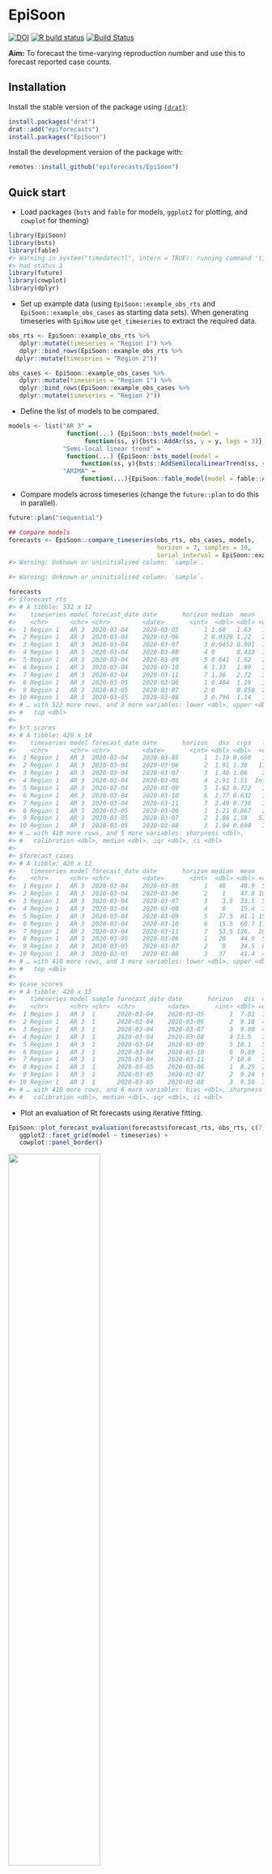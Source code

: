 
# EpiSoon

[![DOI](https://zenodo.org/badge/248311916.svg)](https://zenodo.org/badge/latestdoi/248311916)
[![R build
status](https://github.com/epiforecasts/EpiSoon/workflows/R-CMD-check/badge.svg)](https://github.com/epiforecasts/EpiSoon)
[![Build
Status](https://travis-ci.com/epiforecasts/EpiSoon.svg?branch=master)](https://travis-ci.com/epiforecasts/EpiSoon)

**Aim:** To forecast the time-varying reproduction number and use this
to forecast reported case counts.

## Installation

Install the stable version of the package using
[`{drat}`](https://epiforecasts.io/drat/):

``` r
install.packages("drat")
drat::add("epiforecasts")
install.packages("EpiSoon")
```

Install the development version of the package with:

``` r
remotes::install_github("epiforecasts/EpiSoon")
```

## Quick start

  - Load packages (`bsts` and `fable` for models, `ggplot2` for
    plotting, and `cowplot` for theming)

<!-- end list -->

``` r
library(EpiSoon)
library(bsts)
library(fable)
#> Warning in system("timedatectl", intern = TRUE): running command 'timedatectl'
#> had status 1
library(future)
library(cowplot)
library(dplyr)
```

  - Set up example data (using `EpiSoon::example_obs_rts` and
    `EpiSoon::example_obs_cases` as starting data sets). When generating
    timeseries with `EpiNow` use `get_timeseries` to extract the
    required data.

<!-- end list -->

``` r
obs_rts <- EpiSoon::example_obs_rts %>%
   dplyr::mutate(timeseries = "Region 1") %>%
   dplyr::bind_rows(EpiSoon::example_obs_rts %>%
  dplyr::mutate(timeseries = "Region 2"))

obs_cases <- EpiSoon::example_obs_cases %>%
   dplyr::mutate(timeseries = "Region 1") %>%
   dplyr::bind_rows(EpiSoon::example_obs_cases %>%
   dplyr::mutate(timeseries = "Region 2"))
```

  - Define the list of models to be compared.

<!-- end list -->

``` r
models <- list("AR 3" =
                function(...) {EpiSoon::bsts_model(model =
                     function(ss, y){bsts::AddAr(ss, y = y, lags = 3)}, ...)},
               "Semi-local linear trend" =
                function(...) {EpiSoon::bsts_model(model =
                    function(ss, y){bsts::AddSemilocalLinearTrend(ss, y = y)}, ...)},
               "ARIMA" = 
                    function(...){EpiSoon::fable_model(model = fable::ARIMA(y ~ time), ...)})
```

  - Compare models across timeseries (change the `future::plan` to do
    this in parallel).

<!-- end list -->

``` r
future::plan("sequential")

## Compare models
forecasts <- EpiSoon::compare_timeseries(obs_rts, obs_cases, models,
                                         horizon = 7, samples = 10,
                                         serial_interval = EpiSoon::example_serial_interval)
#> Warning: Unknown or uninitialised column: `sample`.

#> Warning: Unknown or uninitialised column: `sample`.

forecasts
#> $forecast_rts
#> # A tibble: 532 x 12
#>    timeseries model forecast_date date       horizon median  mean    sd bottom
#>    <chr>      <chr> <chr>         <date>       <int>  <dbl> <dbl> <dbl>  <dbl>
#>  1 Region 1   AR 3  2020-03-04    2020-03-05       1 1.60   1.63   1.77      0
#>  2 Region 1   AR 3  2020-03-04    2020-03-06       2 0.0328 1.22   2.52      0
#>  3 Region 1   AR 3  2020-03-04    2020-03-07       3 0.0452 0.901  1.48      0
#>  4 Region 1   AR 3  2020-03-04    2020-03-08       4 0      0.433  1.02      0
#>  5 Region 1   AR 3  2020-03-04    2020-03-09       5 0.641  1.62   2.33      0
#>  6 Region 1   AR 3  2020-03-04    2020-03-10       6 1.33   1.99   2.55      0
#>  7 Region 1   AR 3  2020-03-04    2020-03-11       7 1.36   2.72   3.59      0
#>  8 Region 1   AR 3  2020-03-05    2020-03-06       1 0.484  1.19   1.51      0
#>  9 Region 1   AR 3  2020-03-05    2020-03-07       2 0      0.850  2.25      0
#> 10 Region 1   AR 3  2020-03-05    2020-03-08       3 0.796  1.14   1.31      0
#> # … with 522 more rows, and 3 more variables: lower <dbl>, upper <dbl>,
#> #   top <dbl>
#> 
#> $rt_scores
#> # A tibble: 420 x 14
#>    timeseries model forecast_date date       horizon   dss  crps   logs   bias
#>    <chr>      <chr> <chr>         <date>       <int> <dbl> <dbl>  <dbl>  <dbl>
#>  1 Region 1   AR 3  2020-03-04    2020-03-05       1  1.19 0.668   1.84 -0.6  
#>  2 Region 1   AR 3  2020-03-04    2020-03-06       2  1.91 1.38   17.6  -0.6  
#>  3 Region 1   AR 3  2020-03-04    2020-03-07       3  1.46 1.06    2.20 -0.6  
#>  4 Region 1   AR 3  2020-03-04    2020-03-08       4  2.91 1.51  Inf    -0.8  
#>  5 Region 1   AR 3  2020-03-04    2020-03-09       5  1.62 0.722   1.88 -0.400
#>  6 Region 1   AR 3  2020-03-04    2020-03-10       6  1.77 0.632   1.85 -0.200
#>  7 Region 1   AR 3  2020-03-04    2020-03-11       7  2.49 0.736   1.91 -0.400
#>  8 Region 1   AR 3  2020-03-05    2020-03-06       1  1.21 0.867   2.06 -0.6  
#>  9 Region 1   AR 3  2020-03-05    2020-03-07       2  1.88 1.58   57.4  -0.8  
#> 10 Region 1   AR 3  2020-03-05    2020-03-08       3  1.04 0.690   1.69 -0.6  
#> # … with 410 more rows, and 5 more variables: sharpness <dbl>,
#> #   calibration <dbl>, median <dbl>, iqr <dbl>, ci <dbl>
#> 
#> $forecast_cases
#> # A tibble: 420 x 12
#>    timeseries model forecast_date date       horizon median  mean    sd bottom
#>    <chr>      <chr> <chr>         <date>       <int>  <dbl> <dbl> <dbl>  <dbl>
#>  1 Region 1   AR 3  2020-03-04    2020-03-05       1   48    48.9  50.1      0
#>  2 Region 1   AR 3  2020-03-04    2020-03-06       2    1    47.8 100.       0
#>  3 Region 1   AR 3  2020-03-04    2020-03-07       3    3.5  33.5  54.6      0
#>  4 Region 1   AR 3  2020-03-04    2020-03-08       4    0    15.4  36.0      0
#>  5 Region 1   AR 3  2020-03-04    2020-03-09       5   27.5  81.1 158.       0
#>  6 Region 1   AR 3  2020-03-04    2020-03-10       6   15.5  60.7 110.       0
#>  7 Region 1   AR 3  2020-03-04    2020-03-11       7   53.5 126.  202.       0
#>  8 Region 1   AR 3  2020-03-05    2020-03-06       1   20    44.9  56.9      0
#>  9 Region 1   AR 3  2020-03-05    2020-03-07       2    0    34.5  86.3      0
#> 10 Region 1   AR 3  2020-03-05    2020-03-08       3   37    41.4  44.2      0
#> # … with 410 more rows, and 3 more variables: lower <dbl>, upper <dbl>,
#> #   top <dbl>
#> 
#> $case_scores
#> # A tibble: 420 x 15
#>    timeseries model sample forecast_date date       horizon   dss  crps   logs
#>    <chr>      <chr> <chr>  <chr>         <date>       <int> <dbl> <dbl>  <dbl>
#>  1 Region 1   AR 3  1      2020-03-04    2020-03-05       1  7.81  15.6   5.19
#>  2 Region 1   AR 3  1      2020-03-04    2020-03-06       2  9.18  44.8  11.3 
#>  3 Region 1   AR 3  1      2020-03-04    2020-03-07       3  9.00  44.4   5.88
#>  4 Region 1   AR 3  1      2020-03-04    2020-03-08       4 13.5   75.2 Inf   
#>  5 Region 1   AR 3  1      2020-03-04    2020-03-09       5 10.1   55.1   6.24
#>  6 Region 1   AR 3  1      2020-03-04    2020-03-10       6  9.89  79.1   7.07
#>  7 Region 1   AR 3  1      2020-03-04    2020-03-11       7 10.6   72.0   6.72
#>  8 Region 1   AR 3  1      2020-03-05    2020-03-06       1  8.25  26.4   5.53
#>  9 Region 1   AR 3  1      2020-03-05    2020-03-07       2  9.24  62.3  29.9 
#> 10 Region 1   AR 3  1      2020-03-05    2020-03-08       3  9.56  38.7   5.24
#> # … with 410 more rows, and 6 more variables: bias <dbl>, sharpness <dbl>,
#> #   calibration <dbl>, median <dbl>, iqr <dbl>, ci <dbl>
```

  - Plot an evaluation of Rt forecasts using iterative
fitting.

<!-- end list -->

``` r
EpiSoon::plot_forecast_evaluation(forecasts$forecast_rts, obs_rts, c(7)) +
   ggplot2::facet_grid(model ~ timeseries) +
   cowplot::panel_border()
```

<img src="man/figures/unnamed-chunk-6-1.png" width="60%" />

  - Plot an evaluation of case forecasts using iterative
fitting

<!-- end list -->

``` r
EpiSoon::plot_forecast_evaluation(forecasts$forecast_cases, obs_cases, c(7)) +
   ggplot2::facet_grid(model ~ timeseries, scales = "free") +
   cowplot::panel_border()
```

<img src="man/figures/unnamed-chunk-7-1.png" width="60%" />

  - Summarise the forecasts by model scored against observed cases

<!-- end list -->

``` r
EpiSoon::summarise_scores(forecasts$case_scores)
#> # A tibble: 18 x 9
#>    score  model   bottom    lower   median      mean    upper       top       sd
#>    <chr>  <chr>    <dbl>    <dbl>    <dbl>     <dbl>    <dbl>     <dbl>    <dbl>
#>  1 bias   AR 3  -1.00e+0 -8.00e-1 -7.50e-1   -0.652  -4.00e-1   -0.0450    0.261
#>  2 bias   Semi… -1.00e+0  2.00e-1  8.00e-1    0.506   1.00e+0    1         0.580
#>  3 calib… AR 3   8.57e-5  8.57e-5  9.29e-5    0.0330  1.30e-2    0.192     0.101
#>  4 calib… Semi…  8.57e-5  8.57e-5  9.29e-5    0.0784  6.97e-2    0.594     0.158
#>  5 ci     AR 3   1.39e+2  3.60e+2  5.77e+2 1209.      1.08e+3 7465.     1913.   
#>  6 ci     Semi…  2.39e+1  5.14e+1  1.41e+2  978.      1.48e+3 4648.     1597.   
#>  7 crps   AR 3   3.58e+1  8.00e+1  1.38e+2  150.      1.93e+2  410.       90.8  
#>  8 crps   Semi…  2.81e+0  6.44e+0  1.80e+1   42.0     7.24e+1  154.       49.9  
#>  9 dss    AR 3   8.95e+0  1.06e+1  1.18e+1   13.7     1.31e+1   34.6       8.75 
#> 10 dss    Semi…  4.74e+0  6.02e+0  8.03e+0   12.8     1.34e+1   55.9      13.4  
#> 11 iqr    AR 3   1.14e+2  3.45e+2  5.64e+2  665.      9.21e+2 1981.      448.   
#> 12 iqr    Semi…  1.18e+1  2.78e+1  8.16e+1  183.      3.30e+2  643.      215.   
#> 13 logs   AR 3   5.73e+0  6.66e+0  7.24e+0  Inf       8.73e+0  Inf       Inf    
#> 14 logs   Semi…  3.24e+0  4.10e+0  4.89e+0   10.1     7.26e+0   56.0      22.9  
#> 15 median AR 3   5.92e+1  2.51e+2  4.17e+2  464.      5.96e+2 1211       276.   
#> 16 median Semi…  1.00e+0  1.80e+1  5.00e+1  102.      1.91e+2  357.      114.   
#> 17 sharp… AR 3   0.       0.       1.89e+1   63.6     6.88e+1  343.      108.   
#> 18 sharp… Semi…  6.84e+0  1.13e+1  2.00e+1   26.0     3.54e+1   81.3      19.5
```

## Docker

This package was developed in a docker container based on the
`rocker/geospatial` docker image.

To build the docker image run (from the `EpiSoon` directory):

``` bash
docker build . -t episoon
```

To run the docker image
run:

``` bash
docker run -d -p 8787:8787 --name episoon -e USER=episoon -e PASSWORD=episoon episoon
```

The rstudio client can be found on port :8787 at your local machines ip.
The default username:password is epinow:epinow, set the user with -e
USER=username, and the password with - e PASSWORD=newpasswordhere. The
default is to save the analysis files into the user directory.

To mount a folder (from your current working directory - here assumed to
be `tmp`) in the docker container to your local system use the following
in the above docker run command (as given mounts the whole `episoon`
directory to `tmp`).

``` bash
--mount type=bind,source=$(pwd)/tmp,target=/home/EpiSoon
```

To access the command line run the following:

``` bash
docker exec -ti episoon bash
```
